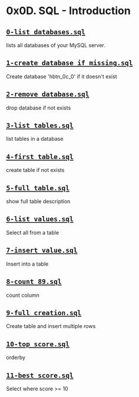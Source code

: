 # 0x0D. SQL - Introduction
 

## [`0-list_databases.sql`](0-list_databases.sql)
lists all databases of your MySQL server.

## [`1-create_database_if_missing.sql`](1-create_database_if_missing.sql)
Create database 'hbtn_0c_0' if it doesn\'t exist

## [`2-remove_database.sql`](2-remove_database.sql)
drop database if not exists

## [`3-list_tables.sql`](3-list_tables.sql)
list tables in a database

## [`4-first_table.sql`](4-first_table.sql)
create table if not exists

## [`5-full_table.sql`](5-full_table.sql)
show full table description

## [`6-list_values.sql`](6-list_values.sql)
Select all from a table

## [`7-insert_value.sql`](7-insert_value.sql)
Insert into a table

## [`8-count_89.sql`](8-count_89.sql)
count column

## [`9-full_creation.sql`](9-full_creation.sql)
Create table and insert multiple rows

## [`10-top_score.sql`](10-top_score.sql)
orderby

## [`11-best_score.sql`](11-best_score.sql)
Select where score >= 10
